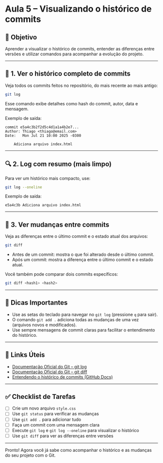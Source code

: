 # Aula 5 – Visualizando o histórico de commits

## 🎯 Objetivo
Aprender a visualizar o histórico de commits, entender as diferenças entre versões e utilizar comandos para acompanhar a evolução do projeto.

---

## 📜 1. Ver o histórico completo de commits
Veja todos os commits feitos no repositório, do mais recente ao mais antigo:
```bash
git log
```
Esse comando exibe detalhes como hash do commit, autor, data e mensagem.

Exemplo de saída:
```
commit e5a4c3b2f2d5c4d1a1a4b2e7...
Author: Thiago <thiago@email.com>
Date:   Mon Jul 21 10:00 2025 -0300

    Adiciona arquivo index.html
```

---

## 🔍 2. Log com resumo (mais limpo)
Para ver um histórico mais compacto, use:
```bash
git log --oneline
```
Exemplo de saída:
```
e5a4c3b Adiciona arquivo index.html
```

---

## 📆 3. Ver mudanças entre commits
Veja as diferenças entre o último commit e o estado atual dos arquivos:
```bash
git diff
```
- Antes de um commit: mostra o que foi alterado desde o último commit.
- Após um commit: mostra a diferença entre o último commit e o estado atual.

Você também pode comparar dois commits específicos:
```bash
git diff <hash1> <hash2>
```

---

## 🧠 Dicas Importantes
- Use as setas do teclado para navegar no `git log` (pressione `q` para sair).
- O comando `git add .` adiciona todas as mudanças de uma vez (arquivos novos e modificados).
- Use sempre mensagens de commit claras para facilitar o entendimento do histórico.

---

## 🔗 Links Úteis
- [Documentação Oficial do Git – git log](https://git-scm.com/docs/git-log)
- [Documentação Oficial do Git – git diff](https://git-scm.com/docs/git-diff)
- [Entendendo o histórico de commits (GitHub Docs)](https://docs.github.com/pt/get-started/using-git/viewing-the-history-of-a-repository)

---

## ✅ Checklist de Tarefas
- [ ] Crie um novo arquivo `style.css`
- [ ] Use `git status` para verificar as mudanças
- [ ] Use `git add .` para adicionar tudo
- [ ] Faça um commit com uma mensagem clara
- [ ] Execute `git log` e `git log --oneline` para visualizar o histórico
- [ ] Use `git diff` para ver as diferenças entre versões

---

Pronto! Agora você já sabe como acompanhar o histórico e as mudanças do seu projeto com o Git.